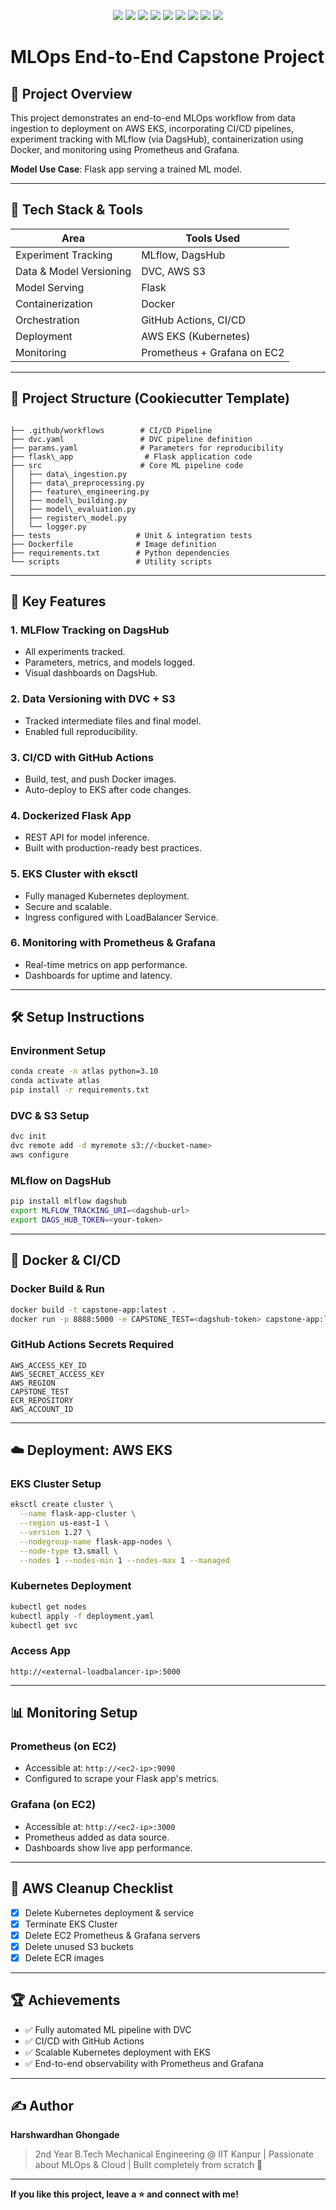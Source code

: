 <p align="center">
  <img src="https://img.shields.io/badge/Python-3.10-blue?logo=python" />
  <img src="https://img.shields.io/badge/DVC-tracking-purple?logo=dvc" />
  <img src="https://img.shields.io/badge/MLflow-Tracking-blue?logo=mlflow" />
  <img src="https://img.shields.io/badge/Flask-app-lightgrey?logo=flask" />
  <img src="https://img.shields.io/badge/Docker-containerization-blue?logo=docker" />
  <img src="https://img.shields.io/badge/GitHub_Actions-CI/CD-black?logo=githubactions" />
  <img src="https://img.shields.io/badge/AWS-EKS-orange?logo=amazonaws" />
  <img src="https://img.shields.io/badge/Grafana-Monitoring-orange?logo=grafana" />
  <img src="https://img.shields.io/badge/Prometheus-Metrics-orange?logo=prometheus" />
</p>

# MLOps End-to-End Capstone Project

## 🚀 Project Overview
This project demonstrates an end-to-end MLOps workflow from data ingestion to deployment on AWS EKS, incorporating CI/CD pipelines, experiment tracking with MLflow (via DagsHub), containerization using Docker, and monitoring using Prometheus and Grafana.

**Model Use Case**: Flask app serving a trained ML model.

---

## 🔧 Tech Stack & Tools

| Area                      | Tools Used                                    |
|---------------------------|-----------------------------------------------|
| Experiment Tracking       | MLflow, DagsHub                               |
| Data & Model Versioning   | DVC, AWS S3                                   |
| Model Serving             | Flask                                         |
| Containerization          | Docker                                        |
| Orchestration             | GitHub Actions, CI/CD                         |
| Deployment                | AWS EKS (Kubernetes)                          |
| Monitoring                | Prometheus + Grafana on EC2                   |

---

## 📁 Project Structure (Cookiecutter Template)
```

├── .github/workflows        # CI/CD Pipeline
├── dvc.yaml                 # DVC pipeline definition
├── params.yaml              # Parameters for reproducibility
├── flask\_app                # Flask application code
├── src                      # Core ML pipeline code
│   ├── data\_ingestion.py
│   ├── data\_preprocessing.py
│   ├── feature\_engineering.py
│   ├── model\_building.py
│   ├── model\_evaluation.py
│   ├── register\_model.py
│   └── logger.py
├── tests                   # Unit & integration tests
├── Dockerfile              # Image definition
├── requirements.txt        # Python dependencies
└── scripts                 # Utility scripts

````

---

## 📌 Key Features

### 1. **MLFlow Tracking on DagsHub**
- All experiments tracked.
- Parameters, metrics, and models logged.
- Visual dashboards on DagsHub.

### 2. **Data Versioning with DVC + S3**
- Tracked intermediate files and final model.
- Enabled full reproducibility.

### 3. **CI/CD with GitHub Actions**
- Build, test, and push Docker images.
- Auto-deploy to EKS after code changes.

### 4. **Dockerized Flask App**
- REST API for model inference.
- Built with production-ready best practices.

### 5. **EKS Cluster with eksctl**
- Fully managed Kubernetes deployment.
- Secure and scalable.
- Ingress configured with LoadBalancer Service.

### 6. **Monitoring with Prometheus & Grafana**
- Real-time metrics on app performance.
- Dashboards for uptime and latency.

---

## 🛠️ Setup Instructions

### Environment Setup
```bash
conda create -n atlas python=3.10
conda activate atlas
pip install -r requirements.txt
````

### DVC & S3 Setup

```bash
dvc init
dvc remote add -d myremote s3://<bucket-name>
aws configure
```

### MLflow on DagsHub

```bash
pip install mlflow dagshub
export MLFLOW_TRACKING_URI=<dagshub-url>
export DAGS_HUB_TOKEN=<your-token>
```

---

## 🐳 Docker & CI/CD

### Docker Build & Run

```bash
docker build -t capstone-app:latest .
docker run -p 8888:5000 -e CAPSTONE_TEST=<dagshub-token> capstone-app:latest
```

### GitHub Actions Secrets Required

```
AWS_ACCESS_KEY_ID
AWS_SECRET_ACCESS_KEY
AWS_REGION
CAPSTONE_TEST
ECR_REPOSITORY
AWS_ACCOUNT_ID
```

---

## ☁️ Deployment: AWS EKS

### EKS Cluster Setup

```bash
eksctl create cluster \
  --name flask-app-cluster \
  --region us-east-1 \
  --version 1.27 \
  --nodegroup-name flask-app-nodes \
  --node-type t3.small \
  --nodes 1 --nodes-min 1 --nodes-max 1 --managed
```

### Kubernetes Deployment

```bash
kubectl get nodes
kubectl apply -f deployment.yaml
kubectl get svc
```

### Access App

```
http://<external-loadbalancer-ip>:5000
```

---

## 📊 Monitoring Setup

### Prometheus (on EC2)

* Accessible at: `http://<ec2-ip>:9090`
* Configured to scrape your Flask app's metrics.

### Grafana (on EC2)

* Accessible at: `http://<ec2-ip>:3000`
* Prometheus added as data source.
* Dashboards show live app performance.

---

## 🧹 AWS Cleanup Checklist

* [x] Delete Kubernetes deployment & service
* [x] Terminate EKS Cluster
* [x] Delete EC2 Prometheus & Grafana servers
* [x] Delete unused S3 buckets
* [x] Delete ECR images

---

## 🏆 Achievements

* ✅ Fully automated ML pipeline with DVC
* ✅ CI/CD with GitHub Actions
* ✅ Scalable Kubernetes deployment with EKS
* ✅ End-to-end observability with Prometheus and Grafana

---

## ✍️ Author

**Harshwardhan Ghongade**

> 2nd Year B.Tech Mechanical Engineering @ IIT Kanpur | Passionate about MLOps & Cloud | Built completely from scratch 🚀

---

**If you like this project, leave a ⭐ and connect with me!**

